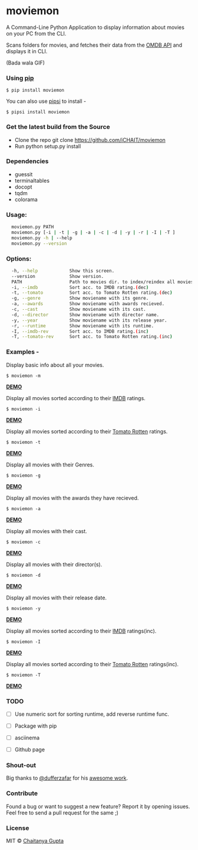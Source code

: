 # moviemon

A Command-Line Python Application to display information about movies on your PC from the CLI.

Scans folders for movies, and fetches their data from the [OMDB API](http://www.omdbapi.com/) and displays it in CLI.

(Bada wala GIF)


### Using [pip](https://pypi.python.org/pypi/pip/)

`$ pip install moviemon`

You can also use [pipsi](https://github.com/mitsuhiko/pipsi) to install -

`$ pipsi install moviemon`


### Get the latest build from the Source

* Clone the repo git clone https://github.com/iCHAIT/moviemon
* Run python setup.py install


### Dependencies

* guessit
* terminaltables
* docopt
* tqdm
* colorama


### Usage:
```sh
  moviemon.py PATH
  moviemon.py [-i | -t | -g | -a | -c | -d | -y | -r | -I | -T ]
  moviemon.py -h | --help
  moviemon.py --version
```

### Options:
```sh
  -h, --help            Show this screen.
  --version             Show version.
  PATH                  Path to movies dir. to index/reindex all movies.
  -i, --imdb            Sort acc. to IMDB rating.(dec)
  -t, --tomato          Sort acc. to Tomato Rotten rating.(dec)
  -g, --genre           Show moviename with its genre.
  -a, --awards          Show moviename with awards recieved.
  -c, --cast            Show moviename with its cast.
  -d, --director        Show moviename with director name.
  -y, --year            Show moviename with its release year.
  -r, --runtime         Show moviename with its runtime.
  -I, --imdb-rev        Sort acc. to IMDB rating.(inc)
  -T, --tomato-rev      Sort acc. to Tomato Rotten rating.(inc)
```

### Examples -

Display basic info about all your movies.

`$ moviemon -m`

[**DEMO**]()

Display all movies sorted according to their [IMDB](http://www.imdb.com/) ratings.

`$ moviemon -i`

[**DEMO**]()

Display all movies sorted according to their [Tomato Rotten](http://www.rottentomatoes.com/) ratings.

`$ moviemon -t`

[**DEMO**]()

Display all movies with their Genres.

`$ moviemon -g`

[**DEMO**]()

Display all movies with the awards they have recieved.

`$ moviemon -a`

[**DEMO**]()

Display all movies with their cast.

`$ moviemon -c`

[**DEMO**]()

Display all movies with their director(s).

`$ moviemon -d`

[**DEMO**]()

Display all movies with their release date.

`$ moviemon -y`

[**DEMO**]()

Display all movies sorted according to their [IMDB](http://www.imdb.com/) ratings(inc).

`$ moviemon -I`

[**DEMO**]()

Display all movies sorted according to their [Tomato Rotten](http://www.rottentomatoes.com/) ratings(inc).

`$ moviemon -T`

[**DEMO**]()


### TODO

- [ ] Use numeric sort for sorting runtime, add reverse runtime func.
- [ ] Package with pip
- [ ] asciinema
- [ ] Github page


### Shout-out

Big thanks to [@dufferzafar](https://github.com/dufferzafar) for his [awesome work](https://github.com/dufferzafar/what-to-watch).


### Contribute

Found a bug or want to suggest a new feature? Report it by opening issues. Feel free to send a pull request for the same ;)


### License

MIT © [Chaitanya Gupta](https://github.com/iCHAIT)
